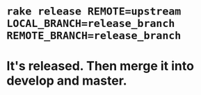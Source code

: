 
# ```rake release REMOTE=upstream LOCAL_BRANCH=release_branch REMOTE_BRANCH=release_branch```
# It's released. Then merge it into develop and master.
